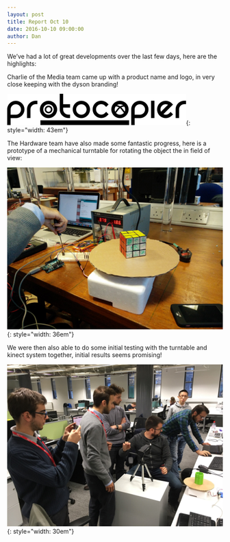 ```yaml
---
layout: post
title: Report Oct 10
date: 2016-10-10 09:00:00
author: Dan
---
```


We’ve had a lot of great developments over the last few days, here are
the highlights:

Charlie of the Media team came up with a product name and logo, in very
close keeping with the dyson branding!

![image](/img/blog/10th/media/image01.png){: style="width: 43em"}

The Hardware team have also made some fantastic progress, here is a
prototype of a mechanical turntable for rotating the object the in field
of view:

![image](/img/blog/10th/media/image04.jpg){: style="width: 36em"}

We were then also able to do some initial testing with the turntable and
kinect system together, initial results seems promising!

![image](/img/blog/10th/media/image05.jpg){: style="width: 30em"}
